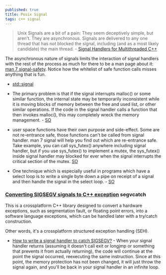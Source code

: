 ```yaml
---
published: true
title: Posix Signal
tags: c++ signal
---
```

> Unix Signals are a bit of a pain: They seem deceptively simple, but aren’t. They are asynchronous. Signals are delivered to any one thread that has not blocked the signal, including (and as a most likely candidate) the main thread. - [Signal Handlers for Multithreaded C++](https://thomastrapp.com/posts/signal-handlers-for-multithreaded-c++//)

The asynchronous nature of signals limits the interaction of signal handlers with the rest of the process as much for there to be a man page about it: [man 7 signal-safety](https://man7.org/linux/man-pages/man7/signal-safety.7.html). Notice how the whitelist of safe function calls misses anything that is fun.

- [std::signal](https://en.cppreference.com/w/cpp/utility/program/signal)

- The primary problem is that if the signal interrupts malloc() or some similar function, the internal state may be temporarily inconsistent while it is moving blocks of memory between the free and used list, or other similar operations. If the code in the signal handler calls a function that then invokes malloc(), this may completely wreck the memory management. - [SO](https://stackoverflow.com/questions/16891019/how-to-avoid-using-printf-in-a-signal-handler)

- user space functions have their own purpose and side-effect. Some are not re-entrance safe, those functions can't be called from signal handler. man 7 signal will help you find out which are re-entrance safe. Take example, you can call sys_futex() anywhere including signal handler, but if you use sys_futex() to implement a mutex, the sys_futex() inside signal handler may blocked for ever when the signal interrupts the critical section of the mutex. [SO](https://stackoverflow.com/a/11684043/51386)

- One technique which is especially useful in programs which have a select loop is to write a single byte down a pipe on receipt of a signal and then handle the signal in the select loop. - [SO](https://stackoverflow.com/a/44183322/51386)

### [Converting SIGSEGV signals to C++ exception](https://github.com/Plaristote/segvcatch) segvcatch

This is a crossplatform C++ library designed to convert a hardware exceptions, such as segmentation fault, or floating point errors, into a software language exceptions, which can be handled later with a try/catch construction.

Other words, it's a crossplatform structured exception handling (SEH).

- [How to write a signal handler to catch SIGSEGV?](https://stackoverflow.com/questions/2663456/how-to-write-a-signal-handler-to-catch-sigsegv) - When your signal handler returns (assuming it doesn't call exit or longjmp or something that prevents it from actually returning), the code will continue at the point the signal occurred, reexecuting the same instruction. Since at this point, the memory protection has not been changed, it will just throw the signal again, and you'll be back in your signal handler in an infinite loop.